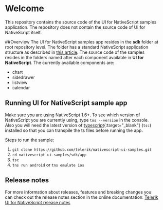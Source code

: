 # Welcome
This repository contains the source code of the UI for NativeScript samples application. The repository does not contain the source code of UI for NativeScript itself.

##Overview
The UI for NativeScript samples app resides in the **sdk** folder at root repository level. The folder has a standard NativeScript application structure as described in [this article](http://docs.nativescript.org/getting-started#directory-structure). The source code of the samples resides in the folders named after each component available in **UI for NativeScript**. The currently available components are:

- chart
- sidedrawer
- listview
- calendar

## Running **UI for NativeScript** sample app
Make sure you are using NativeScript 1.6+. To see which version of NativeScript you are currently using, type `tns --version` in the console. Also you will need the latest version of [typescript](http://www.typescriptlang.org/Tutorial){:target="_blank"} (`tsc`) installed so that you can transpile the ts files before running the app.

Steps to run the sample:

1. `git clone https://github.com/telerik/nativescript-ui-samples.git`
2. `cd nativescript-ui-samples/sdk/app`
3. `tsc`
4. `tns run android` or `tns emulate ios`


## Release notes
For more information about releases, features and breaking changes you can check out the release notes section in the online documentation:
[Telerik UI for NativeScript release notes](http://docs.telerik.com/devtools/nativescript-ui/release-notes)
